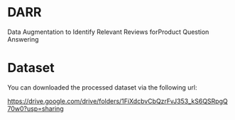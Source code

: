 # DARR
Data Augmentation to Identify Relevant Reviews forProduct Question Answering

# Dataset
You can downloaded the processed dataset via the following url:

https://drive.google.com/drive/folders/1FiXdcbvCbQzrFvJ353_kS6QSRpgQ70w0?usp=sharing
